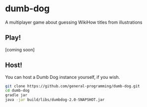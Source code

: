 # dumb-dog

A multiplayer game about guessing WikiHow titles from illustrations

## Play!

[coming soon]

## Host!

You can host a Dumb Dog instance yourself, if you wish.

```sh
git clone https://github.com/general-programming/dumb-dog.git
cd dumb-dog
gradle jar
java -jar build/libs/dumbdog-2.0-SNAPSHOT.jar
```
